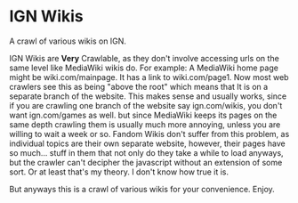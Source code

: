 # IGN Wikis
 A crawl of various wikis on IGN.
 
 IGN Wikis are <b>Very</b> Crawlable, as they don't involve accessing urls on the same level like MediaWiki wikis do.
 For example:
 A MediaWiki home page might be wiki.com/mainpage. It has a link to wiki.com/page1.  Now most web crawlers see this as being "above the root" which means that 
 It is on a separate branch of the website.  This makes sense and usually works, since if you are crawling one branch of the website say ign.com/wikis, you don't want ign.com/games as well. 
 but since MediaWiki keeps its pages on the same depth crawling them is usually much more annoying, unless you are willing to wait a week or so.
 Fandom Wikis don't suffer from this problem, as individual topics are their own separate website, however, their pages have so much... stuff in them that not only
 do they take a while to load anyways, but the crawler can't decipher the javascript without an extension of some sort.  Or at least that's my theory.  I don't know how true it is.
 
 But anyways this is a crawl of various wikis for your convenience. Enjoy.
